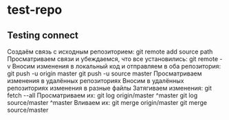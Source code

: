 # test-repo
## Testing connect

Создаём связь с исходным репозиторием: git remote add source path
Просматриваем связи и убеждаемся, что все установились: git remote -v
Вносим изменения в локальный код и отправляем в оба репозитория:
git push -u origin master
git push -u source master
Просматриваем изменения в удалённых репозиториях
Вносим в удалённых репозиториях изменения в разные файлы
Затягиваем изменения: git fetch --all
Просматриваем их:
git log origin/master ^master
git log source/master ^master
Вливаем их:
git merge origin/master
git merge source/master
